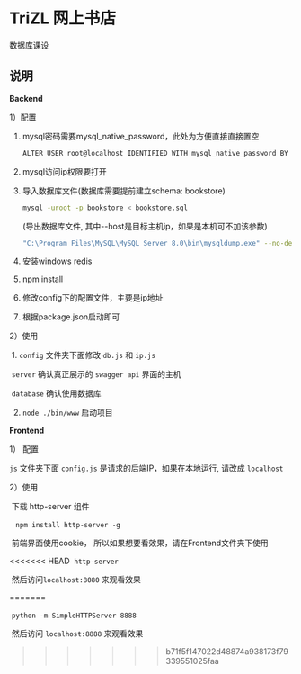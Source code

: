 # TriZL 网上书店
数据库课设

## 说明

**Backend**

1）配置

1. mysql密码需要mysql_native_password，此处为方便直接直接置空
   ```bash
   ALTER USER root@localhost IDENTIFIED WITH mysql_native_password BY ''
   ```
   
2. mysql访问ip权限要打开

3. 导入数据库文件(数据库需要提前建立schema: bookstore)
   ```bash
   mysql -uroot -p bookstore < bookstore.sql
   ```
   (导出数据库文件, 其中--host是目标主机ip，如果是本机可不加该参数)
   ```bash
   "C:\Program Files\MySQL\MySQL Server 8.0\bin\mysqldump.exe" --no-defaults -uroot -p --host=10.243.56.142 bookstore > bookstore.sql
   ```

4. 安装windows redis

5. npm install

6. 修改config下的配置文件，主要是ip地址

7. 根据package.json启动即可

2）使用

​	1.  `config`  文件夹下面修改  `db.js`  和  `ip.js`  

​		 `server`  确认真正展示的   `swagger api`   界面的主机

​		  `database`  确认使用数据库

 
   2.  `node ./bin/www`   启动项目

**Frontend**

1） 配置

   `js`   文件夹下面   `config.js`   是请求的后端IP，如果在本地运行, 请改成   `localhost`

 2）使用

​	下载 http-server 组件

​	```	npm install http-server -g```

​	前端界面使用cookie， 所以如果想要看效果，请在Frontend文件夹下使用

<<<<<<< HEAD
​	`http-server`

​	然后访问`localhost:8080` 来观看效果

=======

​	```python -m SimpleHTTPServer 8888```


​	然后访问  `localhost:8888`  来观看效果
>>>>>>> b71f5f147022d48874a938173f79339551025faa
